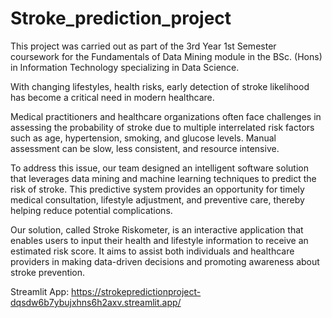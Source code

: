 # Stroke_prediction_project

This project was carried out as part of the 3rd Year 1st Semester coursework for the Fundamentals of Data Mining module in the BSc. (Hons) in Information Technology specializing in Data Science.

With changing lifestyles, health risks, early detection of stroke likelihood has become a critical need in modern healthcare.

Medical practitioners and healthcare organizations often face challenges in assessing the probability of stroke due to multiple interrelated risk factors such as age, hypertension, smoking, and glucose levels. Manual assessment can be slow, less consistent, and resource intensive.

To address this issue, our team designed an intelligent software solution that leverages data mining and machine learning techniques to predict the risk of stroke. This predictive system provides an opportunity for timely medical consultation, lifestyle adjustment, and preventive care, thereby helping reduce potential complications.

Our solution, called Stroke Riskometer, is an interactive application that enables users to input their health and lifestyle information to receive an estimated risk score. It aims to assist both individuals and healthcare providers in making data-driven decisions and promoting awareness about stroke prevention.


Streamlit App: https://strokepredictionproject-dqsdw6b7ybujxhns6h2axv.streamlit.app/
